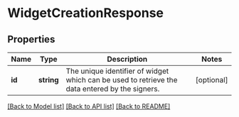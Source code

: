 # WidgetCreationResponse

## Properties
Name | Type | Description | Notes
------------ | ------------- | ------------- | -------------
**id** | **string** | The unique identifier of widget which can be used to retrieve the data entered by the signers. | [optional] 

[[Back to Model list]](../README.md#documentation-for-models) [[Back to API list]](../README.md#documentation-for-api-endpoints) [[Back to README]](../README.md)


